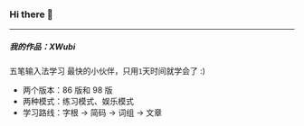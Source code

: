 ### Hi there 👋

---

##### 我的作品：XWubi

五笔输入法学习
最快的小伙伴，只用`1`天时间就学会了 :)
- 两个版本：86 版和 98 版
- 两种模式：练习模式、娱乐模式
- 学习路线：字根 -> 简码 -> 词组 -> 文章

